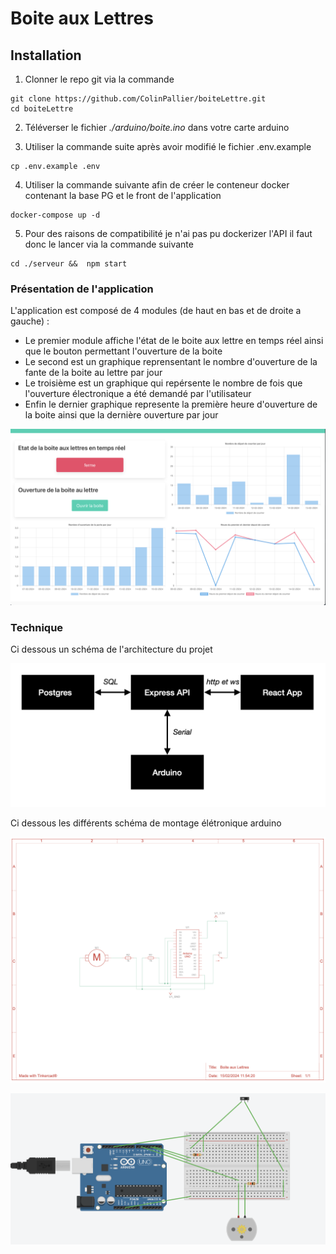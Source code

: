 # Boite aux Lettres

## Installation

1. Clonner le repo git via la commande

```
git clone https://github.com/ColinPallier/boiteLettre.git
cd boiteLettre
```

2. Téléverser le fichier _./arduino/boite.ino_ dans votre carte arduino

3. Utiliser la commande suite après avoir modifié le fichier .env.example

```:
cp .env.example .env
```

4. Utiliser la commande suivante afin de créer le conteneur docker contenant la base PG et le front de l'application

```
docker-compose up -d
```

5. Pour des raisons de compatibilité je n'ai pas pu dockerizer l'API il faut donc le lancer via la commande suivante

```
cd ./serveur &&  npm start
```

### Présentation de l'application

L'application est composé de 4 modules (de haut en bas et de droite a gauche) :

- Le premier module affiche l'état de le boite aux lettre en temps réel ainsi que le bouton permettant l'ouverture de la boite
- Le second est un graphique reprensentant le nombre d'ouverture de la fante de la boite au lettre par jour
- Le troisième est un graphique qui repérsente le nombre de fois que l'ouverture électronique a été demandé par l'utilisateur
- Enfin le dernier graphique represente la première heure d'ouverture de la boite ainsi que la dernière ouverture par jour

![Alt text](rapport/captureProjet.png)

### Technique

Ci dessous un schéma de l'architecture du projet

![Alt text](rapport/architecture.png)

Ci dessous les différents schéma de montage élétronique arduino

![Alt text](rapport/schemaElectronique.png)

![Alt text](rapport/schemaGraphique.png)
